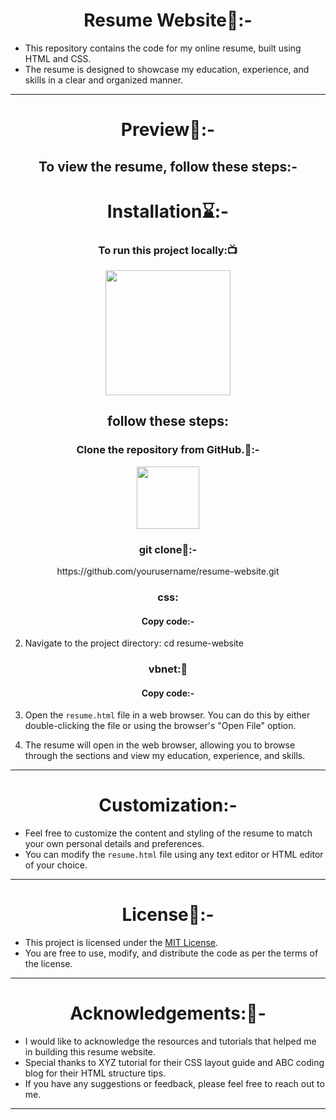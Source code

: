 <h1 align="center"> Resume Website📑:-</h1>

- This repository contains the code for my online resume, built using HTML and CSS.
-  The resume is designed to showcase my education, experience, and skills in a clear and organized manner.
<hr>
<h1 align="center"> Preview💫:-</h1>

<h2 align="center">To view the resume, follow these steps:-</h2>
<h1 align="center"> Installation⌛:-</h1>

<h3 align=" center" >To run this project locally:📺 </h3>

<div align="center" >

<img height="200" wedith="200" src="https://media1.giphy.com/media/dvsE3ncGE4g718CAqM/200.gif"></div>

 <h2 align="center"> follow these steps:</h2>

<h3 align="center"> Clone the repository from GitHub.🔑:-</h3>

<div align="center" >

<img height="100" wedith="100" src="https://cdn.dribbble.com/users/1144208/screenshots/2655434/week6---git-scared.gif"></div>

<h3 align="center"> git clone🧐:-</h3>
<p align="center">https://github.com/yourusername/resume-website.git</p>

<h3 align="center"> css:</h3>
<h4 align="center"> Copy code:- </h4>

2. Navigate to the project directory:
cd resume-website

<h3 align="center"> vbnet:📑</h3>
<h4 align="center"> Copy code:- </h4>

3. Open the `resume.html` file in a web browser. You can do this by either double-clicking the file or using the browser's "Open File" option.

4. The resume will open in the web browser, allowing you to browse through the sections and view my education, experience, and skills.
<hr>
<h1 align="center">Customization:-</h1>

- Feel free to customize the content and styling of the resume to match your own personal details and preferences.
-  You can modify the `resume.html` file using any text editor or HTML editor of your choice.
<hr>
<h1 align="center">License📝:-</h1>

- This project is licensed under the [MIT License](LICENSE).
-  You are free to use, modify, and distribute the code as per the terms of the license.
<hr>
<h1 align="center">Acknowledgements:🔏-</h1>

- I would like to acknowledge the resources and tutorials that helped me in building this resume website.
-  Special thanks to XYZ tutorial for their CSS layout guide and ABC coding blog for their HTML structure tips.
- If you have any suggestions or feedback, please feel free to reach out to me.
<hr>
